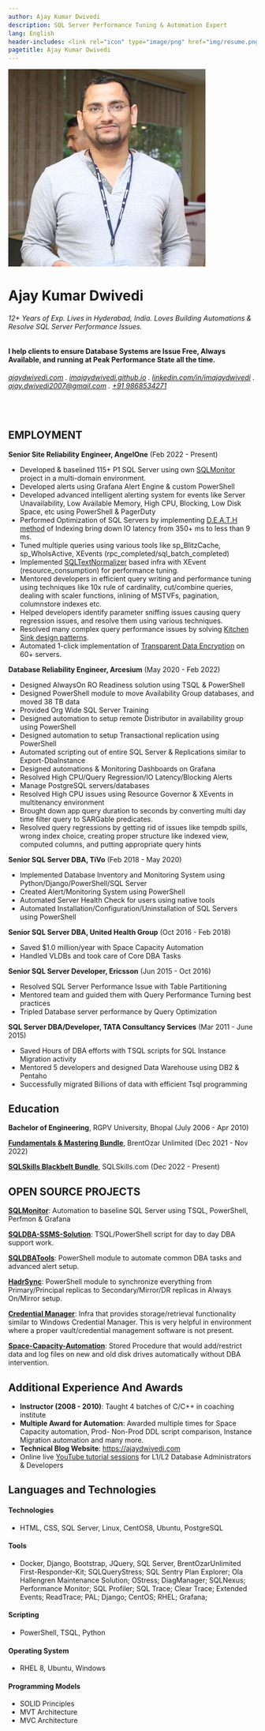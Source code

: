 ```yaml
---
author: Ajay Kumar Dwivedi
description: SQL Server Performance Tuning & Automation Expert
lang: English
header-includes: <link rel="icon" type="image/png" href="img/resume.png" />
pagetitle: Ajay Kumar Dwivedi
---
```


![](img/Ajay-Kumar-Dwivedi.jpeg)

Ajay Kumar Dwivedi
==================

###### 12+ Years of Exp. Lives in Hyderabad, India. Loves Building Automations & Resolve SQL Server Performance Issues.

#### I help clients to ensure Database Systems are Issue Free, Always Available, and running at Peak Performance State all the time.

###### [ajaydwivedi.com](https://ajaydwivedi.com) . [imajaydwivedi.github.io](https://imajaydwivedi.github.io/) . [linkedin.com/in/imajaydwivedi](https://www.linkedin.com/in/imajaydwivedi) . [ajay.dwivedi2007@gmail.com](mailto:ajay.dwivedi2007@gmail.com) . [+91 9868534271](tel:+919868534271)

<br>

## EMPLOYMENT
**Senior Site Reliability Engineer, AngelOne** (Feb 2022 - Present)

- Developed & baselined 115+ P1 SQL Server using own [SQLMonitor](https://ajaydwivedi.com/github/sqlmonitor) project in a multi-domain environment.
- Developed alerts using Grafana Alert Engine & custom PowerShell
- Developed advanced intelligent alerting system for events like Server Unavailability, Low Available Memory, High CPU, Blocking, Low Disk Space, etc using PowerShell & PagerDuty
- Performed Optimization of SQL Servers by implementing [D.E.A.T.H method](https://www.brentozar.com/archive/2018/10/index-tuning-week-my-d-e-a-t-h-method-for-tuning-indexes/) of Indexing bring down IO latency from 350+ ms to less than 9 ms.
- Tuned multiple queries using various tools like sp_BlitzCache, sp_WhoIsActive, XEvents (rpc_completed/sql_batch_completed)
- Implemented [SQLTextNormalizer](https://github.com/arvindshmicrosoft/SQLScriptDomSamples) based infra with XEvent (resource_consumption) for performance tuning.
- Mentored developers in efficient query writing and performance tuning using techniques like 10x rule of cardinality, cut/combine queries, dealing with scaler functions, inlining of MSTVFs, pagination, columnstore indexes etc.
- Helped developers identify parameter sniffing issues causing query regression issues, and resolve them using various techniques.
- Resolved many complex query performance issues by solving [Kitchen Sink design patterns](https://www.sentryone.com/blog/aaronbertrand/backtobasics-updated-kitchen-sink-example).
- Automated 1-click implementation of [Transparent Data Encryption](https://github.com/imajaydwivedi/SQLDBA-SSMS-Solution/tree/master/Security) on 60+ servers.

**Database Reliability Engineer, Arcesium** (May 2020 - Feb 2022)

- Designed AlwaysOn RO Readiness solution using TSQL & PowerShell
- Designed PowerShell module to move Availability Group databases, and moved 38 TB data
- Provided Org Wide SQL Server Training
- Designed automation to setup remote Distributor in availability group using PowerShell
- Designed automation to setup Transactional replication using PowerShell
- Automated scripting out of entire SQL Server & Replications similar to Export-DbaInstance
- Designed automations & Monitoring Dashboards on Grafana
- Resolved High CPU/Query Regression/IO Latency/Blocking Alerts
- Manage PostgreSQL servers/databases
- Resolved High CPU issues using Resource Governor & XEvents in multitenancy environment
- Brought down app query duration to seconds by converting multi day time filter query to SARGable predicates.
- Resolved query regressions by getting rid of issues like tempdb spills, wrong index choice, creating proper structure like indexed view, computed columns, and putting appropriate query hints


**Senior SQL Server DBA, TiVo** (Feb 2018 - May 2020)

- Implemented Database Inventory and Monitoring System using Python/Django/PowerShell/SQL Server
- Created Alert/Monitoring System using PowerShell
- Automated Server Health Check for users using native tools
- Automated Installation/Configuration/Uninstallation of SQL Servers using PowerShell


**Senior SQL Server DBA, United Health Group** (Oct 2016 - Feb 2018)

- Saved $1.0 million/year with Space Capacity Automation
- Handled VLDBs and took care of Core DBA Tasks


**Senior SQL Server Developer, Ericsson** (Jun 2015 - Oct 2016)

- Resolved SQL Server Performance Issue with Table Partitioning
- Mentored team and guided them with Query Performance Turning best practices
- Tripled Database server performance by Query Optimization


**SQL Server DBA/Developer, TATA Consultancy Services** (Mar 2011 - June 2015)

- Saved Hours of DBA efforts with TSQL scripts for SQL Instance Migration activity
- Mentored 5 developers and designed Data Warehouse using DB2 & Pentaho
- Successfully migrated Billions of data with efficient Tsql programming


## Education
**Bachelor of Engineering**, RGPV University, Bhopal (July 2006 - Apr 2010)

**[Fundamentals & Mastering Bundle](https://training.brentozar.com/p/fundamentals-and-mastering-bundle)**, BrentOzar Unlimited (Dec 2021 - Nov 2022)

**[SQLSkills Blackbelt Bundle](https://www.sqlskills.com/product/sqlskills-blackbelt-bundle/)**, SQLSkills.com (Dec 2022 - Present)

## OPEN SOURCE PROJECTS
**[SQLMonitor](https://github.com/imajaydwivedi/SqlMonitor)**: Automation to baseline SQL Server using TSQL, PowerShell, Perfmon & Grafana

**[SQLDBA-SSMS-Solution](https://github.com/imajaydwivedi/SQLDBA-SSMS-Solution)**: TSQL/PowerShell script for day to day DBA support work.

**[SQLDBATools](https://github.com/imajaydwivedi/SQLDBATools)**: PowerShell module to automate common DBA tasks and advanced alert setup.

**[HadrSync](https://github.com/imajaydwivedi/HadrSync)**: PowerShell module to synchronize everything from Primary/Principal replicas to Secondary/Mirror/DR replicas in Always On/Mirror setup.

**[Credential Manager](https://github.com/imajaydwivedi/SQLMonitor/tree/master/Credential-Manager)**: Infra that provides storage/retrieval functionality similar to Windows Credential Manager. This is very helpful in environment where a proper vault/credential management software is not present.

**[Space-Capacity-Automation](https://github.com/imajaydwivedi/Space-Capacity-Automation)**: Stored Procedure that would add/restrict data and log files on new and old disk drives automatically without DBA intervention.

## Additional Experience And Awards

- **Instructor (2008 - 2010)**: Taught 4 batches of C/C++ in coaching institute
- **Multiple Award for Automation**: Awarded multiple times for Space Capacity automation, Prod- Non-Prod DDL script comparison, Instance Migration automation and many more.
- **Technical Blog Website**: https://ajaydwivedi.com
- Online live [YouTube tutorial sessions](https://ajaydwivedi.com/go/youtube) for L1/L2 Database Administrators & Developers

## Languages and Technologies

#### Technologies
- HTML, CSS, SQL Server, Linux, CentOS8, Ubuntu, PostgreSQL

#### Tools
- Docker, Django, Bootstrap, JQuery, SQL Server, BrentOzarUnlimited First-Responder-Kit; SQLQueryStress; SQL Sentry Plan Explorer; Ola Hallengren Maintenance Solution; OStress; DiagManager; SQLNexus; Performance Monitor; SQL Profiler; SQL Trace; Clear Trace; Extended Events; ReadTrace; PAL; Django; CentOS; RHEL; Grafana;

#### Scripting
- PowerShell, TSQL, Python

#### Operating System
- RHEL 8, Ubuntu, Windows

#### Programming Models
- SOLID Principles
- MVT Architecture
- MVC Architecture
